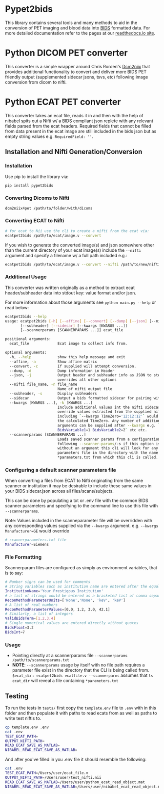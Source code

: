 # Pypet2bids

This library contains several tools and many methods to aid in the conversion of PET imaging and blood data into 
[BIDS]() formatted data. For more detailed documentation refer to the pages at our 
[readthedocs.io site](https://pet2bids.readthedocs.io/en/latest/).

# Python DICOM PET converter

This converter is a simple wrapper around Chris Rorden's [Dcm2niix](https://github.com/rordenlab/dcm2niix) that provides
additional functionality to convert and deliver more BIDS PET friendly output (supplemented sidecar jsons, tsvs, etc)
following image conversion from dicom to nifti.

# Python ECAT PET converter

This converter takes an ecat file, reads it in and then with the help of nibabel spits out a Nifti w/ a BIDS compliant
json replete with any relevant fields parsed from the ecat headers. Required fields that cannot be filled from data
present in the ecat image are still included in the bids json but as empty string values e.g. `RequiredField: ''`.

## Installation and Nifti Generation/Conversion

### Installation

Use pip to install the library via:
```bash
pip install pypet2bids
```

### Converting Dicoms to Nifti

```bash
dcm2niix4pet /path/to/folder/with/dicoms
```

### Converting ECAT to Nifti

```bash
# for ecat to Nii use the cli to create a nifti from the ecat via:
ecatpet2bids /path/to/ecat/image.v --convert
```

If you wish to generate the converted image(s) and json somewhere other than the current directory of your ecat image(s)
include the `--nifti` argument and specify a filename w/ a full path included e.g.:

```bash
ecatpet2bids /path/to/ecat/image.v --convert --nifti /path/to/new/nifti
```

### Additional Usage

This converter was written originally as a method to extract ecat header/subheader data into stdout key: value format
and/or json.

For more information about those arguments see `python main.py --help` or read below:

```bash
ecatpet2bids --help
usage: ecatpet2bids [-h] [--affine] [--convert] [--dump] [--json] [--nifti file_name]
       [--subheader] [--sidecar] [--kwargs [KWARGS ...]]
       [--scannerparams [SCANNERPARAMS ...]] ecat_file

positional arguments:
  ecat_file             Ecat image to collect info from.

optional arguments:
  -h, --help            show this help message and exit
  --affine, -a          Show affine matrix
  --convert, -c         If supplied will attempt conversion.
  --dump, -d            Dump information in Header
  --json, -j            Output header and subheader info as JSON to stdout,
                        overrides all other options
  --nifti file_name, -n file_name
                        Name of nifti output file
  --subheader, -s       Display subheaders
  --sidecar             Output a bids formatted sidecar for pairing witha nifti.
  --kwargs [KWARGS ...], -k [KWARGS ...]
                        Include additional values int the nifti sidecar json or
                        override values extracted from the supplied nifti. e.g.
                        including `--kwargs TimeZero='12:12:12'` would override
                        the calculated TimeZero. Any number of additional
                        arguments can be supplied after --kwargs e.g. `--kwargs
                        BidsVariable1=1 BidsVariable2=2` etc etc.
  --scannerparams [SCANNERPARAMS ...]
                        Loads saved scanner params from a configuration file
                        following --scanner-params/-s if this option is used
                        without an argument this cli will look for any scanner
                        parameters file in the directory with the name
                        *parameters.txt from which this cli is called.
```

### Configuring a default scanner parameters file

When converting a files from ECAT to Nifti originating from the same scanner or institution it
may be desirable to include these same values in your BIDS sidecar.json across all files/scans/subjects.

This can be done by populating a txt or .env file with the common BIDS scanner parameters and
specifying to the command line to use this file with `--scannerparams`.

Note: Values included in the scanneparameter file will be overridden with any corresponding
values supplied via the `--kwargs` argument. e.g. `--kwargs Manufacturer=GE` would override

```bash
# scannerparameters.txt file
Manufacturer=Siemens
```

### File Formatting

Scannerparam files are configured as simply as environment variables, that is to say:
```bash
# Number signs can be used for comments
# String variables such as institution name are entered after the equals sign
InstitutionName='Your Prestigous Institution'
# a list of strings would be entered as a bracketed list of comma separated quoted strings
ReconMethodParameterUnits=['None','None', 'keV', 'keV']
# A list of real numbers
ReconMethodParameterValues=[0.0, 1.2, 3.0, 42.1]
# Similarly, a list of integers
ValidBidsTerm=[1,2,3,4]
# Single numerical values are entered directly without quotes
BidsFloat=3.2
BidsInt=7

```

### Usage

- Pointing directly at a scannerparams file `--scannerparams /path/to/scannerparams.txt`
- **NOTE**: `--scannerparams` usage by itself with no file path requires a parameter file exist in the directory
that the CLI is being called from. `$ecat_dir: ecatpet2bids ecatfile.v --scannerparms` assumes that `ls ecat_dir` will
reveal a file containing `*parameters.txt`

## Testing

To run the tests in `tests/` first copy the `template.env` file to `.env` with in this folder and then populate it with
paths to read ecats from as well as paths to write test niftis to.

```bash
cp template.env .env
cat .env
TEST_ECAT_PATH=
OUTPUT_NIFTI_PATH=
READ_ECAT_SAVE_AS_MATLAB=
NIBABEL_READ_ECAT_SAVE_AS_MATLAB=
```

And after you've filled in you .env file it should resemble the following:

```bash
cat .env
TEST_ECAT_PATH=/Users/user/ecat_file.v
OUTPUT_NIFTI_PATH=/Users/user/test_nifti.nii
READ_ECAT_SAVE_AS_MATLAB=/Users/user/python_ecat_read_object.mat
NIBABEL_READ_ECAT_SAVE_AS_MATLAB=/Users/user/nibabel_ecat_read_object.mat
```
